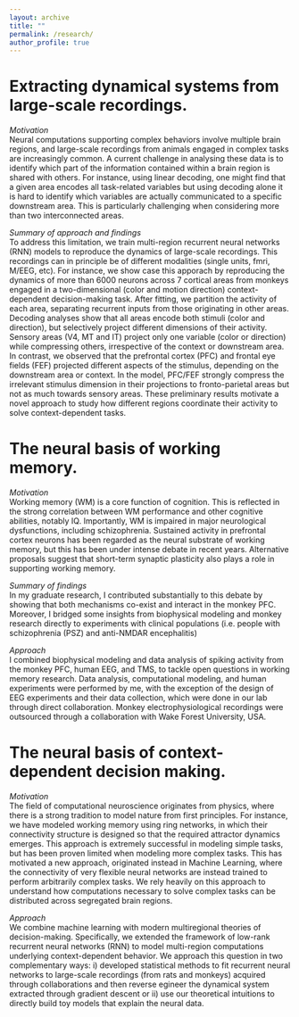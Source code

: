 ```yaml
---
layout: archive
title: ""
permalink: /research/
author_profile: true
---
```


Extracting dynamical systems from large-scale recordings.
=====
_Motivation_  
Neural computations supporting complex behaviors involve multiple brain regions, and large-scale recordings from animals engaged in complex tasks are increasingly common. A current challenge in analysing these data is to identify which part of the information contained within a brain region is shared with others. For instance, using linear decoding, one might find that a given area encodes all task-related variables but using decoding alone it is hard to identify which variables are actually communicated to a specific downstream area. This is particularly challenging when considering more than two interconnected areas.

_Summary of approach and findings_   
To address this limitation, we train multi-region recurrent neural networks (RNN) models to reproduce the dynamics of large-scale recordings. This recordings can in principle be of different modalities (single units, fmri, M/EEG, etc). For instance, we show case this apporach by reproducing the dynamics of more than 6000 neurons across 7 cortical areas from monkeys engaged in a two-dimensional (color and motion direction) context-dependent decision-making task. After fitting, we partition the activity of each area, separating recurrent inputs from those originating in other areas. Decoding analyses show that all areas encode both stimuli (color and direction), but selectively project different dimensions of their activity. Sensory areas (V4, MT and IT) project only one variable (color or direction) while compressing others, irrespective of the context or downstream area. In contrast, we observed that the prefrontal cortex (PFC) and frontal eye fields (FEF) projected different aspects of the stimulus, depending on the downstream area or context. In the model, PFC/FEF strongly compress the irrelevant stimulus dimension in their projections to fronto-parietal areas but not as much towards sensory areas. These preliminary results motivate a novel approach to study how different regions coordinate their activity to solve context-dependent tasks. 

The neural basis of working memory.
=====
_Motivation_  
Working memory (WM) is a core function of cognition. This is reflected in the strong correlation between WM performance and other cognitive abilities, notably IQ. Importantly, WM is impaired in major neurological dysfunctions, including schizophrenia. Sustained activity in prefrontal cortex neurons has been regarded as the neural substrate of working memory, but this has been under intense debate in recent years. Alternative proposals suggest that short-term synaptic plasticity also plays a role in supporting working memory. 

_Summary of findings_  
In my graduate research, I contributed substantially to this debate by showing that both mechanisms co-exist and interact in the monkey PFC. Moreover, I bridged some insights from biophysical modeling and monkey research directly to experiments with clinical populations (i.e. people with schizophrenia (PSZ) and anti-NMDAR encephalitis)

_Approach_  
I combined biophysical modeling and data analysis of spiking activity from the monkey PFC, human EEG, and TMS, to tackle open questions in working memory research. Data analysis, computational modeling, and human experiments were performed by me, with the exception of the design of EEG experiments and their data collection, which were done in our lab through direct collaboration. Monkey electrophysiological recordings were outsourced through a collaboration with Wake Forest University, USA.


The neural basis of context-dependent decision making.
=====
_Motivation_  
The field of computational neuroscience originates from physics, where there is a strong tradition to model nature from first principles. For instance, we have modeled working memory using ring networks, in which their connectivity structure is designed so that the required attractor dynamics emerges. This approach is extremely successful in modeling simple tasks, but has been proven limited when modeling more complex tasks. This has motivated a new approach, originated instead in Machine Learning, where the connectivity of very flexible neural networks are instead trained to perform arbitrarily complex tasks. We rely heavily on this approach to understand how computations necessary to solve complex tasks can be distributed across segregated brain regions. 

_Approach_  
We combine machine learning with modern multiregional theories of decision-making. Specifically, we extended the framework of low-rank recurrent neural networks (RNN) to model multi-region computations underlying context-dependent behavior. We approach this question in two complementary ways: i) developed statistical methods to fit recurrent neural networks to large-scale recordings (from rats and monkeys) acquired through collaborations and then reverse egineer the dynamical system extracted through gradient descent or ii) use our theoretical intuitions to directly build toy models that explain the neural data. 
